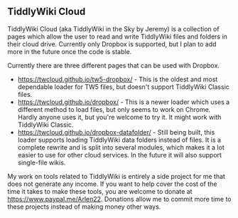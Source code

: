 ## TiddlyWiki Cloud

TiddlyWiki Cloud (aka TiddlyWiki in the Sky by Jeremy) is a collection of pages which allow the user to read and write TiddlyWiki files and folders in their cloud drive. Currently only Dropbox is supported, but I plan to add more in the future once the code is stable.

Currently there are three different pages that can be used with Dropbox. 

- https://twcloud.github.io/tw5-dropbox/ - This is the oldest and most dependable loader for TW5 files, but doesn't support TiddlyWiki Classic files. 
- https://twcloud.github.io/dropbox/ - This is a newer loader which uses a different method to load files, but only seems to work on Chrome. Hardly anyone uses it, but you're welcome to try it. It might work with TiddlyWiki Classic.
- https://twcloud.github.io/dropbox-datafolder/ - Still being built, this loader supports loading TiddlyWiki data folders instead of files. It is a complete rewrite and is split into several modules, which makes it a lot easier to use for other cloud services. In the future it will also support single-file wikis. 

My work on tools related to TiddlyWiki is entirely a side project for me that does not generate any income. If you want to help cover the cost of the time it takes to make these tools, you are welcome to donate at https://www.paypal.me/Arlen22. Donations allow me to commit more time to these projects instead of making money other ways. 
